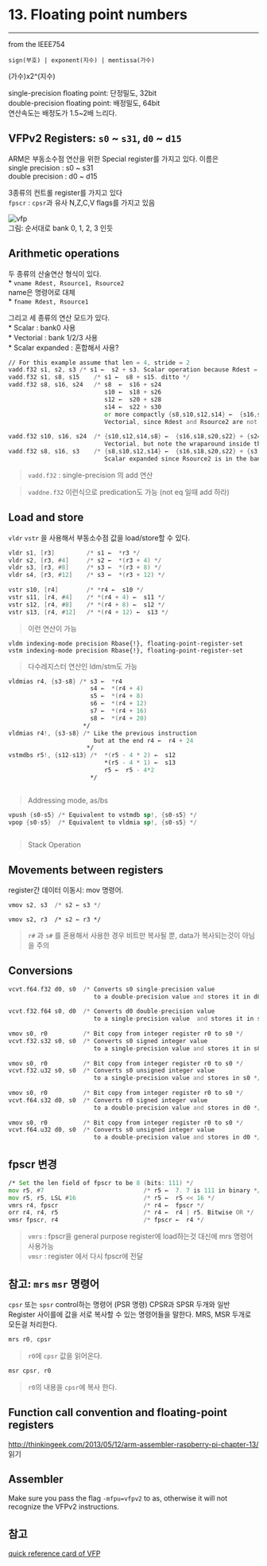 
# 13. Floating point numbers  
----
  
  
<!-- toc -->

from the IEEE754   
```
sign(부호) | exponent(지수) | mentissa(가수)
```
(가수)x2^(지수)  
  
 single-precision floating point: 단정밀도, 32bit  
 double-precision floating point: 배정밀도, 64bit  
연산속도는 배정도가 1.5~2배 느리다.  
  
## VFPv2 Registers: `s0` ~ `s31`, `d0` ~ `d15`

ARM은 부동소수점 연산을 위한 Special register를 가지고 있다. 이름은   
single precision : s0 ~ s31  
double precision : d0 ~ d15  
  
3종류의 컨트롤 register를 가지고 있다  
`fpscr` : `cpsr`과 유사 N,Z,C,V flags를 가지고 있음  
  
![vfp](http://thinkingeek.com/wp-content/uploads/2013/04/vfp-registers.png)  
	그림: 순서대로 bank 0, 1, 2, 3 인듯  
  
## Arithmetic operations  
  
두 종류의 산술연산 형식이 있다.  
	* `vname Rdest, Rsource1, Rsource2`  
		name은 명령어로 대체  
	* `fname Rdest, Rsource1`  
  
그리고 세 종류의 연산 모드가 있다.  
	* Scalar : bank0 사용  
	* Vectorial : bank 1/2/3 사용  
	* Scalar expanded : 혼합해서 사용?  
  
  
  
```asm  
// For this example assume that len = 4, stride = 2  
vadd.f32 s1, s2, s3	/* s1 ←  s2 + s3. Scalar operation because Rdest = s1 in the bank 0 */  
vadd.f32 s1, s8, s15	/* s1 ←  s8 + s15. ditto */  
vadd.f32 s8, s16, s24	/* s8  ←  s16 + s24  
                      	   s10 ←  s18 + s26  
                      	   s12 ←  s20 + s28  
                      	   s14 ←  s22 + s30  
                      	   or more compactly {s8,s10,s12,s14} ←  {s16,s18,s20,s22} + {s24,s26,s28,s30}  
                      	   Vectorial, since Rdest and Rsource2 are not in bank 0 */  
  
vadd.f32 s10, s16, s24	/* {s10,s12,s14,s8} ←  {s16,s18,s20,s22} + {s24,s26,s28,s30}.  
                           Vectorial, but note the wraparound inside the bank after s14.  */  
vadd.f32 s8, s16, s3	/* {s8,s10,s12,s14} ←  {s16,s18,s20,s22} + {s3,s3,s3,s3}  
                     	   Scalar expanded since Rsource2 is in the bank 0 */  
```  
> `vadd.f32` : single-precision 의 add 연산  
  
> `vaddne.f32` 이런식으로 predication도 가능 (not eq 일때 add 하라)  
  
  
## Load and store  
  
`vldr` `vstr` 을 사용해서 부동소수점 값을 load/store할 수 있다.  
  
```asm  
vldr s1, [r3]         /* s1 ←  *r3 */  
vldr s2, [r3, #4]     /* s2 ←  *(r3 + 4) */  
vldr s3, [r3, #8]     /* s3 ←  *(r3 + 8) */  
vldr s4, [r3, #12]    /* s3 ←  *(r3 + 12) */  
   
vstr s10, [r4]        /* *r4 ←  s10 */  
vstr s11, [r4, #4]    /* *(r4 + 4) ←  s11 */  
vstr s12, [r4, #8]    /* *(r4 + 8) ←  s12 */  
vstr s13, [r4, #12]   /* *(r4 + 12) ←  s13 */  
```  
> 이런 연산이 가능  
  
```  
vldm indexing-mode precision Rbase{!}, floating-point-register-set  
vstm indexing-mode precision Rbase{!}, floating-point-register-set  
```  
> 다수레지스터 연산인 ldm/stm도 가능  
  
```asm  
vldmias r4, {s3-s8} /* s3 ←  *r4  
                       s4 ←  *(r4 + 4)  
                       s5 ←  *(r4 + 8)  
                       s6 ←  *(r4 + 12)  
                       s7 ←  *(r4 + 16)  
                       s8 ←  *(r4 + 20)  
                     */  
vldmias r4!, {s3-s8} /* Like the previous instruction  
                        but at the end r4 ←  r4 + 24   
                      */  
vstmdbs r5!, {s12-s13} /*  *(r5 - 4 * 2) ←  s12  
                           *(r5 - 4 * 1) ←  s13  
                           r5 ←  r5 - 4*2  
                       */  
  
```  
> Addressing mode, as/bs  
  
  
```asm  
vpush {s0-s5} /* Equivalent to vstmdb sp!, {s0-s5} */  
vpop {s0-s5}  /* Equivalent to vldmia sp!, {s0-s5} */  
  
```  
> Stack Operation  
  
  
  
## Movements between registers  
  
register간 데이터 이동시: mov 명령어.  
  
```asm  
vmov s2, s3  /* s2 ← s3 */  
```  
  
```  
vmov s2, r3  /* s2 ← r3 */  
```  
> `r#` 과 `s#` 를 혼용해서 사용한 경우 비트만 복사될 뿐, data가 복사되는것이 아님을 주의  
  
## Conversions  
  
  
```asm  
vcvt.f64.f32 d0, s0  /* Converts s0 single-precision value   
                        to a double-precision value and stores it in d0 */  
   
vcvt.f32.f64 s0, d0  /* Converts d0 double-precision value   
                        to a single-precision value  and stores it in s0 */  
   
vmov s0, r0          /* Bit copy from integer register r0 to s0 */  
vcvt.f32.s32 s0, s0  /* Converts s0 signed integer value   
                        to a single-precision value and stores it in s0 */  
   
vmov s0, r0          /* Bit copy from integer register r0 to s0 */  
vcvt.f32.u32 s0, s0  /* Converts s0 unsigned integer value   
                        to a single-precision value and stores in s0 */  
   
vmov s0, r0          /* Bit copy from integer register r0 to s0 */  
vcvt.f64.s32 d0, s0  /* Converts r0 signed integer value   
                        to a double-precision value and stores in d0 */  
   
vmov s0, r0          /* Bit copy from integer register r0 to s0 */  
vcvt.f64.u32 d0, s0  /* Converts s0 unsigned integer value   
                        to a double-precision value and stores in d0 */  
```  
  
  
## fpscr 변경  
  
```asm  
/* Set the len field of fpscr to be 8 (bits: 111) */  
mov r5, #7                            /* r5 ←  7. 7 is 111 in binary */  
mov r5, r5, LSL #16                   /* r5 ←  r5 << 16 */  
vmrs r4, fpscr                        /* r4 ←  fpscr */  
orr r4, r4, r5                        /* r4 ←  r4 | r5. Bitwise OR */  
vmsr fpscr, r4                        /* fpscr ←  r4 */  
```  
> `vmrs` : fpscr을 general purpose register에 load하는것 대신에 mrs 명령어 사용가능  
> `vmsr` : register 에서 다시 fpscr에 전달  
  
## 참고: `mrs` `msr` 명령어 

`cpsr` 또는 `spsr` control하는 명령어 (PSR 명령)
CPSR과 SPSR 두개와 일반 Register 사이를에 값을 서로 복사할 수 있는 명령어들을 말한다. MRS, MSR 두개로 모든걸 처리한다.  

  
```asm  
mrs r0, cpsr  
```  
> `r0`에 `cpsr` 값을 읽어온다.  
  
```asm  
msr cpsr, r0  
```  
> `r0`의 내용을 `cpsr`에 복사 한다.  
  
  
## Function call convention and floating-point registers  
http://thinkingeek.com/2013/05/12/arm-assembler-raspberry-pi-chapter-13/ 읽기  
  
  
## Assembler  
  
Make sure you pass the flag `-mfpu=vfpv2` to as, otherwise it will not recognize the VFPv2 instructions.  
  
## 참고  
  
[quick reference card of VFP](http://infocenter.arm.com/help/topic/com.arm.doc.qrc0007e/QRC0007_VFP.pdf)  
  





